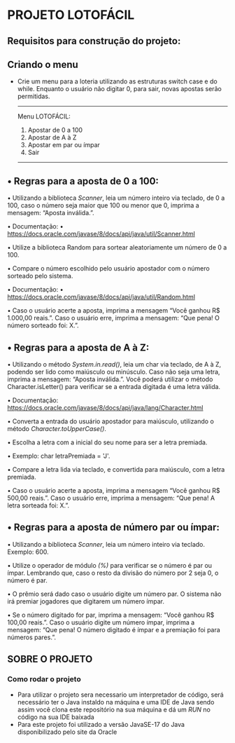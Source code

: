 # PROJETO LOTOFÁCIL

## Requisitos para construção do projeto: 
   ## Criando o menu
   - Crie um menu para a loteria utilizando as estruturas switch case e do while. Enquanto o usuário não digitar 0, para sair, novas apostas serão permitidas.
   
       **************************
       Menu LOTOFÁCIL:
       1) Apostar de 0 a 100
       2) Apostar de A à Z
       3) Apostar em par ou ímpar
       0) Sair
       **************************
   ## • Regras para a aposta de 0 a 100:
   
   • Utilizando a biblioteca *Scanner*, leia um número inteiro via teclado, de 0 a 100,
   caso o número seja maior que 100 ou menor que 0, imprima a mensagem: “Aposta
   inválida.”.
   
   • Documentação:
   • https://docs.oracle.com/javase/8/docs/api/java/util/Scanner.html
   
   • Utilize a biblioteca Random para sortear aleatoriamente um número de 0 a 100.
   
   • Compare o número escolhido pelo usuário apostador com o número sorteado pelo
   sistema.
   
   • Documentação:
   • https://docs.oracle.com/javase/8/docs/api/java/util/Random.html
   
   • Caso o usuário acerte a aposta, imprima a mensagem “Você ganhou R$ 1.000,00
   reais.”. Caso o usuário erre, imprima a mensagem: “Que pena! O número sorteado
   foi: X.”.
   
   ## • Regras para a aposta de A à Z:
   • Utilizando o método *System.in.read()*, leia um char via teclado, de A à Z, podendo
   ser lido como maiúsculo ou minúsculo. Caso não seja uma letra, imprima a
   mensagem: “Aposta inválida.”. Você poderá utilizar o método Character.isLetter()
   para verificar se a entrada digitada é uma letra válida.
   
   • Documentação: https://docs.oracle.com/javase/8/docs/api/java/lang/Character.html
   
   • Converta a entrada do usuário apostador para maiúsculo, utilizando o método
   *Character.toUpperCase()*.
   
   • Escolha a letra com a inicial do seu nome para ser a letra premiada.
   
   • Exemplo: char letraPremiada = 'J'.
   
   • Compare a letra lida via teclado, e convertida para maiúsculo, com a letra
   premiada.
   
   • Caso o usuário acerte a aposta, imprima a mensagem “Você ganhou R$ 500,00
   reais.”. Caso o usuário erre, imprima a mensagem: “Que pena! A letra sorteada foi:
   X.”.
   
   ## • Regras para a aposta de número par ou ímpar:
   • Utilizando a biblioteca *Scanner*, leia um número inteiro via teclado. Exemplo: 600.
   
   • Utilize o operador de módulo *(%)* para verificar se o número é par ou ímpar.
   Lembrando que, caso o resto da divisão do número por 2 seja 0, o número é par.
      
   • O prêmio será dado caso o usuário digite um número par. O sistema não irá
   premiar jogadores que digitarem um número ímpar.
   
   • Se o número digitado for par, imprima a mensagem: “Você ganhou R$ 100,00
   reais.”. Caso o usuário digite um número ímpar, imprima a mensagem: “Que pena!
   O número digitado é ímpar e a premiação foi para números pares.”.

## SOBRE O PROJETO
### Como rodar o projeto
- Para utilizar o projeto sera necessario um interpretador de código, será necessário ter o Java instaldo na máquina e uma IDE de Java sendo assim você clona este repositório na sua máquina e dá um *RUN* no código na sua IDE baixada
- Para este projeto foi utilizado a versão JavaSE-17 do Java disponibilizado pelo site da Oracle

